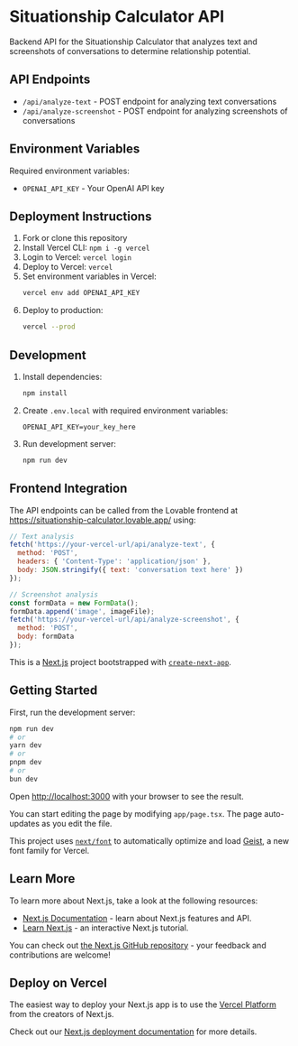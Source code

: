 # Situationship Calculator API

Backend API for the Situationship Calculator that analyzes text and screenshots of conversations to determine relationship potential.

## API Endpoints

- `/api/analyze-text` - POST endpoint for analyzing text conversations
- `/api/analyze-screenshot` - POST endpoint for analyzing screenshots of conversations

## Environment Variables

Required environment variables:
- `OPENAI_API_KEY` - Your OpenAI API key

## Deployment Instructions

1. Fork or clone this repository
2. Install Vercel CLI: `npm i -g vercel`
3. Login to Vercel: `vercel login`
4. Deploy to Vercel: `vercel`
5. Set environment variables in Vercel:
   ```bash
   vercel env add OPENAI_API_KEY
   ```
6. Deploy to production:
   ```bash
   vercel --prod
   ```

## Development

1. Install dependencies:
   ```bash
   npm install
   ```

2. Create `.env.local` with required environment variables:
   ```
   OPENAI_API_KEY=your_key_here
   ```

3. Run development server:
   ```bash
   npm run dev
   ```

## Frontend Integration

The API endpoints can be called from the Lovable frontend at https://situationship-calculator.lovable.app/ using:

```javascript
// Text analysis
fetch('https://your-vercel-url/api/analyze-text', {
  method: 'POST',
  headers: { 'Content-Type': 'application/json' },
  body: JSON.stringify({ text: 'conversation text here' })
});

// Screenshot analysis
const formData = new FormData();
formData.append('image', imageFile);
fetch('https://your-vercel-url/api/analyze-screenshot', {
  method: 'POST',
  body: formData
});
```

This is a [Next.js](https://nextjs.org) project bootstrapped with [`create-next-app`](https://nextjs.org/docs/app/api-reference/cli/create-next-app).

## Getting Started

First, run the development server:

```bash
npm run dev
# or
yarn dev
# or
pnpm dev
# or
bun dev
```

Open [http://localhost:3000](http://localhost:3000) with your browser to see the result.

You can start editing the page by modifying `app/page.tsx`. The page auto-updates as you edit the file.

This project uses [`next/font`](https://nextjs.org/docs/app/building-your-application/optimizing/fonts) to automatically optimize and load [Geist](https://vercel.com/font), a new font family for Vercel.

## Learn More

To learn more about Next.js, take a look at the following resources:

- [Next.js Documentation](https://nextjs.org/docs) - learn about Next.js features and API.
- [Learn Next.js](https://nextjs.org/learn) - an interactive Next.js tutorial.

You can check out [the Next.js GitHub repository](https://github.com/vercel/next.js) - your feedback and contributions are welcome!

## Deploy on Vercel

The easiest way to deploy your Next.js app is to use the [Vercel Platform](https://vercel.com/new?utm_medium=default-template&filter=next.js&utm_source=create-next-app&utm_campaign=create-next-app-readme) from the creators of Next.js.

Check out our [Next.js deployment documentation](https://nextjs.org/docs/app/building-your-application/deploying) for more details.
